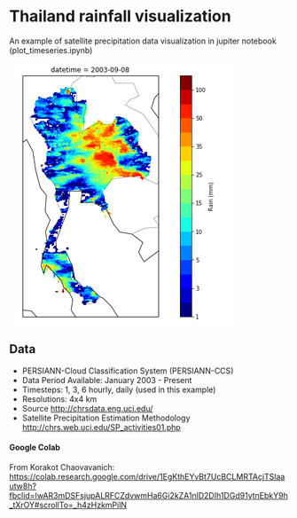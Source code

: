 # Thailand rainfall visualization

An example of satellite precipitation data visualization in jupiter notebook (plot_timeseries.ipynb)

[![Thailand rainfall](screenshot1.png)](https://www.youtube.com/watch?v=rFawyUQXMOg)


## Data
- PERSIANN-Cloud Classification System (PERSIANN-CCS)
- Data Period Available: January 2003 - Present
- Timesteps: 1, 3, 6 hourly, daily (used in this example)
- Resolutions: 4x4 km
- Source <http://chrsdata.eng.uci.edu/>
- Satellite Precipitation Estimation Methodology <http://chrs.web.uci.edu/SP_activities01.php>

#### Google Colab
From Korakot Chaovavanich:
https://colab.research.google.com/drive/1EgKthEYvBt7UcBCLMRTAcjTSlaautw8h?fbclid=IwAR3mDSFsjupALRFCZdvwmHa6Gi2kZA1nlD2DIh1DGd91ytnEbkY9h_tXrOY#scrollTo=_h4zHzkmPilN
